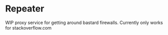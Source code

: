 # Repeater
WIP proxy service for getting around bastard firewalls.  Currently only works for stackoverflow.com
